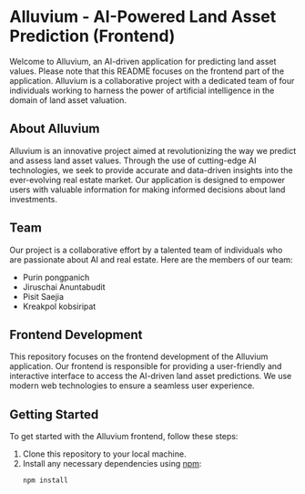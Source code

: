 # Alluvium - AI-Powered Land Asset Prediction (Frontend)

Welcome to Alluvium, an AI-driven application for predicting land asset values. Please note that this README focuses on the frontend part of the application. Alluvium is a collaborative project with a dedicated team of four individuals working to harness the power of artificial intelligence in the domain of land asset valuation.

## About Alluvium

Alluvium is an innovative project aimed at revolutionizing the way we predict and assess land asset values. Through the use of cutting-edge AI technologies, we seek to provide accurate and data-driven insights into the ever-evolving real estate market. Our application is designed to empower users with valuable information for making informed decisions about land investments.

## Team

Our project is a collaborative effort by a talented team of individuals who are passionate about AI and real estate. Here are the members of our team:

- Purin pongpanich
- Jiruschai Anuntabudit
- Pisit Saejia
- Kreakpol kobsiripat

## Frontend Development

This repository focuses on the frontend development of the Alluvium application. Our frontend is responsible for providing a user-friendly and interactive interface to access the AI-driven land asset predictions. We use modern web technologies to ensure a seamless user experience.

## Getting Started

To get started with the Alluvium frontend, follow these steps:

1. Clone this repository to your local machine.
2. Install any necessary dependencies using [npm](https://www.npmjs.com/):
   ```shell
   npm install
